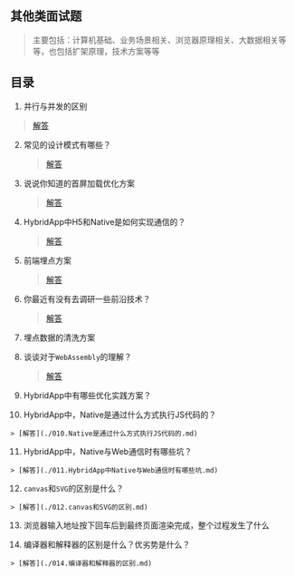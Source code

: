 ## 其他类面试题

> 主要包括：计算机基础、业务场景相关、浏览器原理相关、大数据相关等等，也包括扩架原理，技术方案等等
>
>

## 目录

 1. 并行与并发的区别

   > [解答](./001.并行与并发的区别.md)

 2. 常见的设计模式有哪些？

    > [解答](./002.常见的设计模式.md)

 3. 说说你知道的首屏加载优化方案

    > [解答](./003.首屏加载优化方案.md)

 4. HybridApp中H5和Native是如何实现通信的？

    > [解答](./004.HybridApp中H5和Native是如何实现通信的.md)
    
 5. 前端埋点方案
 
    > [解答](./005.前端埋点方案.md)
 
 6. 你最近有没有去调研一些前沿技术？
 
    > [解答](./006.最近在研究的前沿技术.md)
 
 7. 埋点数据的清洗方案
 
 8. 谈谈对于`WebAssembly`的理解？
 
    > [解答](./008.谈谈对于WebAssembly的理解.md)
    
 9. HybridApp中有哪些优化实践方案？
 
 10. HybridApp中，Native是通过什么方式执行JS代码的？
 
    > [解答](./010.Native是通过什么方式执行JS代码的.md)

 11. HybridApp中，Native与Web通信时有哪些坑？
 
    > [解答](./011.HybridApp中Native与Web通信时有哪些坑.md)
 
 12. `canvas`和`SVG`的区别是什么？
 
    > [解答](./012.canvas和SVG的区别.md)
 
 13. 浏览器输入地址按下回车后到最终页面渲染完成，整个过程发生了什么
 
 14. 编译器和解释器的区别是什么？优劣势是什么？
 
    > [解答](./014.编译器和解释器的区别.md)
 
